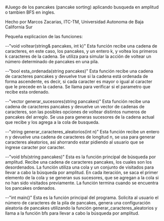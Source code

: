 #Juego de los pancakes (pancake sorting) aplicando busqueda en amplitud o tambien BFS en ingles.

Hecho por Marcos Zacarias, ITC-TM, Universidad Autonoma de Baja California Sur

Pequeña explicacion de las funciones:

--"void voltear(string& pancakes, int k)"
Esta función recibe una cadena de caracteres, en este caso, los pancakes, y un entero k, y voltea los primeros k caracteres de la cadena. Se utiliza para simular la acción de voltear un número determinado de pancakes en una pila.

--"bool esta_ordenada(string pancakes)"
Esta función recibe una cadena de caracteres pancakes y devuelve true si la cadena está ordenada de forma ascendente, es decir, si cada caracter es mayor o igual al caracter que le precede en la cadena. Se llama para verificar si el parametro que recibe esta ordenado.

--"vector<string> generar_sucesores(string pancakes)"
Esta función recibe una cadena de caracteres pancakes y devuelve un vector de cadenas de caracteres, son las posibles opciones de voltear distintos numeros de pancakes del arreglo. Se usa para generas sucesores de la cadena actual que recibe y los agrega a la cola de busqueda.
  
--"string generar_caracteres_aleatorios(int n)"
Esta función recibe un entero n y devuelve una cadena de caracteres de longitud n, se usa para generar caracteres aleatorios, asi ahorrando estar pidiendo al usuario que se ingrese caracter por caracter.

--"void bfs(string pancakes)"
Esta es la función principal de búsqueda por amplitud. Recibe una cadena de caracteres pancakes, los cuales son los desordenados. La función utiliza una cola y un conjunto de visitados para llevar a cabo la búsqueda por amplitud. En cada iteración, se saca el primer elemento de la cola y se generan sus sucesores, que se agregan a la cola si no han sido visitados previamente. La función termina cuando se encuentra los pancakes ordenados.

--"int main()"
 Esta es la función principal del programa. Solicita al usuario el número de caracteres de la pila de pancakes, genera una configuración aleatoria de pancakes utilizando la función generar_caracteres_aleatorios y llama a la función bfs para llevar a cabo la búsqueda por amplitud.
